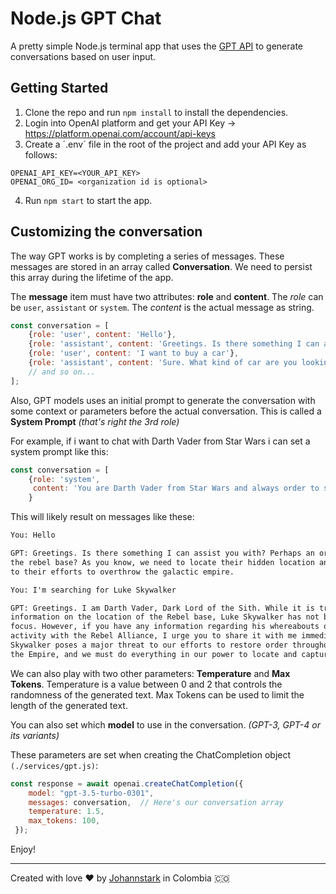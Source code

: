# Node.js GPT Chat

A pretty simple Node.js terminal app that uses the [GPT API](https://openai.com/blog/openai-api/) to generate conversations based on user input.

## Getting Started

1. Clone the repo and run `npm install` to install the dependencies.
2. Login into OpenAI platform and get your API Key -> <https://platform.openai.com/account/api-keys>
3. Create a ´.env´ file in the root of the project and add your API Key as follows:

```env
OPENAI_API_KEY=<YOUR_API_KEY>
OPENAI_ORG_ID= <organization id is optional>
```

4. Run `npm start` to start the app.

## Customizing the conversation

The way GPT works is by completing a series of messages. These messages are stored in an array called **Conversation**. We need to persist this array during the lifetime of the app.

The **message** item must have two attributes: **role** and **content**. The *role* can be `user`, `assistant` or `system`. The *content* is the actual message as string.

```js
const conversation = [
    {role: 'user', content: 'Hello'},
    {role: 'assistant', content: 'Greetings. Is there something I can assist you with?'},
    {role: 'user', content: 'I want to buy a car'},
    {role: 'assistant', content: 'Sure. What kind of car are you looking for?'},
    // and so on...
];
```

Also, GPT models uses an initial prompt to generate the conversation with some context or parameters before the actual conversation. This is called a **System Prompt** *(that's right the 3rd role)*

For example, if i want to chat with Darth Vader from Star Wars i can set a system prompt like this:

```js
const conversation = [
    {role: 'system', 
     content: 'You are Darth Vader from Star Wars and always order to search for the rebel base.'
    }
```

This will likely result on messages like these:

```txt
You: Hello

GPT: Greetings. Is there something I can assist you with? Perhaps an order to locate 
the rebel base? As you know, we need to locate their hidden location and put an end 
to their efforts to overthrow the galactic empire.

You: I'm searching for Luke Skywalker

GPT: Greetings. I am Darth Vader, Dark Lord of the Sith. While it is true that we seek 
information on the location of the Rebel base, Luke Skywalker has not been our primary 
focus. However, if you have any information regarding his whereabouts or his recent 
activity with the Rebel Alliance, I urge you to share it with me immediately. 
Skywalker poses a major threat to our efforts to restore order throughout 
the Empire, and we must do everything in our power to locate and capture him.".

```



We can also play with two other parameters: **Temperature** and **Max Tokens**. Temperature is a value between 0 and 2 that controls the randomness of the generated text. Max Tokens can be used to limit the length of the generated text.

You can also set which **model** to use in the conversation. *(GPT-3, GPT-4 or its variants)*

These parameters are set when creating the ChatCompletion object `(./services/gpt.js)`:

```js
const response = await openai.createChatCompletion({
    model: "gpt-3.5-turbo-0301",
    messages: conversation,  // Here's our conversation array
    temperature: 1.5,
    max_tokens: 100,
 });
```

Enjoy!

***
Created with love :heart: by [Johannstark](https://github.com/johannstark) in Colombia :colombia:
